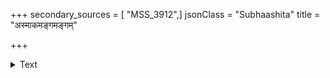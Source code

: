 +++
secondary_sources = [ "MSS_3912",]
jsonClass = "Subhaashita"
title = "अस्माकमङ्गमङ्गम्"

+++

<details><summary>Text</summary>

अस्माकमङ्गमङ्गं पण्योपनतं महाधननिधानम्।  
दासीसुताः किमेते स्वादन्ति विटाः प्रसङ्गेन॥
</details>
